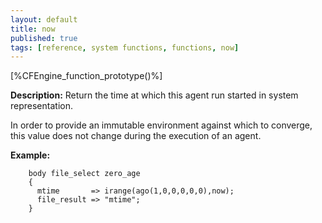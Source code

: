 ```yaml
---
layout: default
title: now
published: true
tags: [reference, system functions, functions, now]
---
```


[%CFEngine_function_prototype()%]

**Description:** Return the time at which this agent run started
in system representation.

In order to provide an immutable environment against which to converge,
this value does not change during the execution of an agent.

**Example:**

```cf3
    body file_select zero_age
    {
      mtime       => irange(ago(1,0,0,0,0,0),now);
      file_result => "mtime";
    }
```
